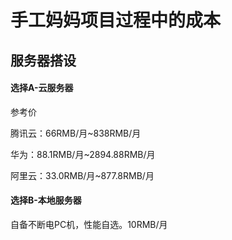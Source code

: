 # 手工妈妈项目过程中的成本

## 服务器搭设

#### 选择A-云服务器

参考价

腾讯云：66RMB/月~838RMB/月

华为：88.1RMB/月~2894.88RMB/月

阿里云：33.0RMB/月~877.8RMB/月

#### 选择B-本地服务器

自备不断电PC机，性能自选。10RMB/月

